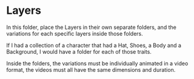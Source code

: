 # Layers 

In this folder, place the Layers in their own separate folders, and the variations for each specific layers inside those folders. 

If I had a collection of a character that had a Hat, Shoes, a Body and a Background, I would have a folder for each of those traits. 

Inside the folders, the variations must be individually animated in a video format, the videos must all have the same dimensions and duration.
